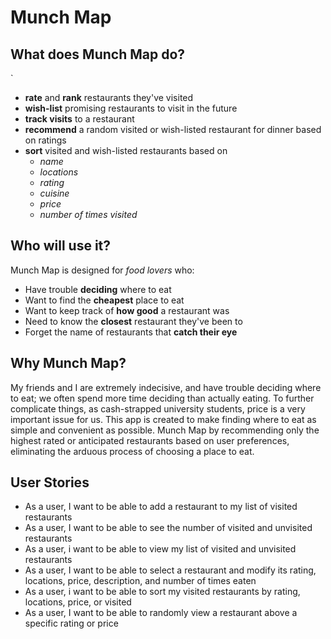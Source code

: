 # Munch Map

## What does Munch Map do?
`
- **rate** and **rank** restaurants they've visited
- **wish-list** promising restaurants to visit in the future
- **track visits** to a restaurant
- **recommend** a random visited or wish-listed restaurant for dinner based on ratings 
- **sort** visited and wish-listed restaurants based on
  - *name*
  - *locations*
  - *rating*
  - *cuisine*
  - *price*
  - *number of times visited*

## Who will use it?

Munch Map is designed for *food lovers* who:
- Have trouble **deciding** where to eat
- Want to find the **cheapest** place to eat
- Want to keep track of **how good** a restaurant was
- Need to know the **closest** restaurant they've been to
- Forget the name of restaurants that **catch their eye**


## Why Munch Map?

My friends and I are extremely indecisive, and have trouble deciding where to eat;
we often spend more time deciding than actually eating. To further complicate things, 
as cash-strapped university students, price is a very important issue for us. This app is created to make finding
where to eat as simple and convenient as possible. Munch Map by recommending only the highest rated or anticipated restaurants 
based on user preferences, eliminating the arduous process of choosing a place to eat. 

## User Stories

- As a user, I want to be able to add a restaurant to my list of visited restaurants
- As a user, I want to be able to see the number of visited and unvisited restaurants
- As a user, i want to be able to view my list of visited and unvisited restaurants
- As a user, I want to be able to select a restaurant and modify its rating, locations, price, description, and number of times eaten
- As a user, i want to be able to sort my visited restaurants by rating, locations, price, or visited
- As a user, I want to be able to randomly view a restaurant above a specific rating or price